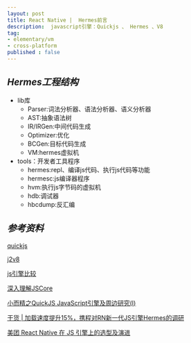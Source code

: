 ```yaml
---
layout: post
title: React Native |  Hermes前言
description:  javascript引擎：Quickjs 、 Hermes 、V8
tag:
- elementary/vm
- cross-platform
published : false 
---
```


## *Hermes工程结构*

- lib库
    - Parser:词法分析器、语法分析器、语义分析器
    - AST:抽象语法树
    - IR/IRGen:中间代码生成
    - Optimizer:优化
    - BCGen:目标代码生成
    - VM:hermes虚拟机
- tools：开发者工具程序
    - hermes:repl、编译js代码、执行js代码等功能
    - hermesc:js编译器程序
    - hvm:执行js字节码的虚拟机
    - hdb:调试器
    - hbcdump:反汇编


## *参考资料*

[quickjs](https://github.com/bellard/quickjs)

[j2v8](https://github.com/eclipsesource/J2V8)

[js引擎比较](https://segmentfault.com/a/1190000039288517)

[深入理解JSCore](https://tech.meituan.com/2018/08/23/deep-understanding-of-jscore.html)

[小而精之QuickJS JavaScript引擎及周边研究(I)](https://blog.csdn.net/Innost/article/details/98491709?spm=1001.2014.3001.5501)

[干货 | 加载速度提升15%，携程对RN新一代JS引擎Hermes的调研](https://mp.weixin.qq.com/s/BOeuLoZjCdi61P_MhaJT0g)

[美团 React Native 在 JS 引擎上的选型及演进](https://time.geekbang.org/qconplus/detail/100091371)